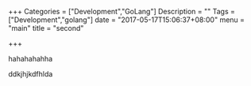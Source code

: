 +++
Categories = ["Development","GoLang"]
Description = ""
Tags = ["Development","golang"]
date = "2017-05-17T15:06:37+08:00"
menu = "main"
title = "second"

+++


hahahahahha

ddkjhjkdfhlda

